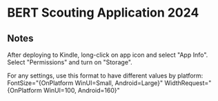 ﻿# BERT Scouting Application 2024

## Notes

After deploying to Kindle, long-click on app icon and select "App Info". Select "Permissions" and turn on "Storage".

For any settings, use this format to have different values by platform:
	FontSize="{OnPlatform WinUI=Small, Android=Large}"
	WidthRequest="{OnPlatform WinUI=100, Android=160}"

